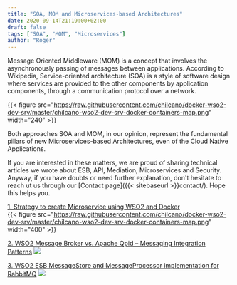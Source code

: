```yaml
---
title: "SOA, MOM and Microservices-based Architectures"
date: 2020-09-14T21:19:00+02:00
draft: false
tags: ["SOA", "MOM", "Microservices"]
author: "Roger"
---
```


Message Oriented Middleware (MOM) is a concept that involves the asynchronously passing of messages between applications. According to Wikipedia, Service-oriented architecture (SOA) is a style of software design where services are provided to the other components by application components, through a communication protocol over a network. 

{{< figure src="https://raw.githubusercontent.com/chilcano/docker-wso2-dev-srv/master/chilcano-wso2-dev-srv-docker-containers-map.png" width="240" >}}

<!--more-->

Both approaches SOA and MOM, in our opinion, represent the fundamental pillars of new Microservices-based Architectures, even of the Cloud Native Applications. 

If you are interested in these matters, we are proud of sharing technical articles we wrote about ESB, API, Mediation, Microservices and Security.
Anyway, if you have doubts or need further explanation, don't hesitate to reach ut us through our [Contact page]({{< sitebaseurl >}}contact/).
Hope this helps you. 

[1. Strategy to create Microservice using WSO2 and Docker](https://holisticsecurity.wordpress.com/2016/01/11/strategy-to-create-microservices-using-wso2-and-docker/)  
{{< figure src="https://raw.githubusercontent.com/chilcano/docker-wso2-dev-srv/master/chilcano-wso2-dev-srv-docker-containers-map.png" width="400" >}}

[2. WSO2 Message Broker vs. Apache Qpid – Messaging Integration Patterns](https://holisticsecurity.wordpress.com/2014/12/03/wso2-message-broker-vs-apache-qpid-messaging-eip/)
![](https://holisticsecurity.files.wordpress.com/2014/12/blog20141122-qpid-01-jms-transport-wso2esb.png?w=400)

[3. WSO2 ESB MessageStore and MessageProcessor implementation for RabbitMQ](https://holisticsecurity.wordpress.com/2015/07/14/wso2-esb-messagestore-messageprocessor-rabbitmq/)
![](https://holisticsecurity.files.wordpress.com/2015/07/wso2esb-rabbitmq-message-store-architecture-jms-amqp.png?w=400)

